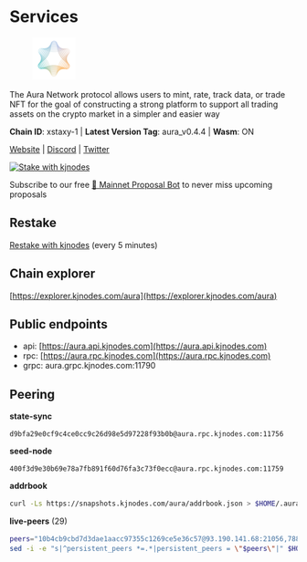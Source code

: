 # Services

<figure><img src="https://raw.githubusercontent.com/kj89/cosmos-images/main/logos/aura.png" alt=""><figcaption></figcaption></figure>

The Aura Network protocol allows users to mint, rate, track data,  or trade NFT for the goal of constructing a strong platform to  support all trading assets on the crypto market in a simpler and easier way

**Chain ID**: xstaxy-1 | **Latest Version Tag**: aura_v0.4.4 | **Wasm**: ON

[Website](https://aura.network) | [Discord](https://discord.gg/hpvF5QcWRf) | [Twitter](https://twitter.com/AuraNetworkHQ)

[![Stake with kjnodes](https://i.ibb.co/cr44Q8j/button-stake-with-kjnodes.png)](https://restake.app/aura/auravaloper17q4k3j6kcslrcuxtj9mxdcgez7kw7jdma8ykjs)

Subscribe to our free [🤖 Mainnet Proposal Bot](https://t.me/kjnodes_proposal_bot) to never miss upcoming proposals

## Restake

[Restake with kjnodes](https://restake.app/aura/auravaloper17q4k3j6kcslrcuxtj9mxdcgez7kw7jdma8ykjs) (every 5 minutes)
## Chain explorer
[https://explorer.kjnodes.com/aura](https://explorer.kjnodes.com/aura)

## Public endpoints

* api: [https://aura.api.kjnodes.com](https://aura.api.kjnodes.com)
* rpc: [https://aura.rpc.kjnodes.com](https://aura.rpc.kjnodes.com)
* grpc: aura.grpc.kjnodes.com:11790

## Peering

**state-sync**

```text
d9bfa29e0cf9c4ce0cc9c26d98e5d97228f93b0b@aura.rpc.kjnodes.com:11756
```

**seed-node**

```text
400f3d9e30b69e78a7fb891f60d76fa3c73f0ecc@aura.rpc.kjnodes.com:11759
```

**addrbook**
```bash
curl -Ls https://snapshots.kjnodes.com/aura/addrbook.json > $HOME/.aura/config/addrbook.json
```

**live-peers** (29)
```bash
peers="10b4cb9cbd7d3dae1aacc97355c1269ce5e36c57@93.190.141.68:21056,7885a9e940b45b9a2183488ca3a901b043b6ed67@144.76.40.53:21756,a58b4dec687b60ba05cf9a3e4cd1181b09c0661f@65.109.93.152:34656,4f95e3b40a652b758d551a0d3a6cc25603d9e179@38.242.150.61:27656,0179528068da0dfaf61005cf5aa28793ca42b129@85.25.74.163:26656,3e7ef25f1c9829351936884618659167400eb0f1@142.132.149.171:26656,670c0c23a1196e706e058133fbbb156f7f33b352@5.9.95.147:26656,b6a0d0d030f35ffffcfe92e72ea13933c1adbe62@116.202.174.253:21656,0599779759ed60e12ed39a94cd02d303ba10d591@95.214.52.174:36656,f0c43af5395c36e41fcf7526c05d3c44e97b9499@185.165.241.20:26666,c9c0b28dcf2db5f0e7b756986d3326d62ba47e78@144.126.147.58:26656,e46238ddcf2113b70f59b417994c375e2d67e265@71.236.119.108:40656,1584b3aa3969def4a9f70555b3b442d334053e94@148.113.159.22:10156,3e05f2b0fdd750511dbff9d3f6a47d3bc3d4b1f0@141.95.204.81:61456,ed15ae05f17dd4e672eec0a96c38364d063b68dc@65.108.6.45:60756,34d759895c5a451488db34c686e74cb954d86723@65.108.135.212:26656,5e87d03a29ceca5e376e55588d9b099bb5d9524f@136.38.83.242:25656,a859027129ee2524b57c43b9ecbe3bcc4d120efb@195.3.222.183:26656,a60a9f3400cb978b313ad5a47d59f6c518ef2a04@3.135.201.61:26656,aec1624fad0adf47f9b4f7300dcb8bd4d63567f1@57.128.20.163:21756,5de24f52cd9fa5121752942517c0c195c0682eb9@34.173.138.101:26656,63a90346040657406ddc48a2679e3bfbe17f717a@65.108.195.29:51656,d2ea7c421c8bb552b84eba4c7924f9e78d3a79ae@176.9.158.219:41256,d09fbac9fa84809f7ca34a40030bea2e87e77caf@148.113.6.190:26656,07317346ab58eb4de14fe8c7705863002186d340@142.132.201.53:36656,a19b89ebbf7331f435b8ef100ce501d2377922ea@209.126.116.182:26656,ced3a13f4f7200ce1a2392a5738c88532f794359@65.108.232.168:25656,edbd221ceecf4e0234fb60d617a025c6b0e56bf0@178.250.154.15:36656,d9bfa29e0cf9c4ce0cc9c26d98e5d97228f93b0b@65.109.88.38:11756"
sed -i -e "s|^persistent_peers *=.*|persistent_peers = \"$peers\"|" $HOME/.aura/config/config.toml
```
